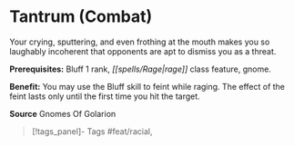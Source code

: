 ﻿---
cssclass: [feats]

---
# Tantrum (Combat)

Your crying, sputtering, and even frothing at the mouth makes you so laughably incoherent that opponents are apt to dismiss you as a threat.

**Prerequisites:** Bluff 1 rank, _[[spells/Rage|rage]]_ class feature, gnome.

**Benefit:** You may use the Bluff skill to feint while raging. The effect of the feint lasts only until the first time you hit the target.

**Source** Gnomes Of Golarion
>[!tags_panel]- Tags
> #feat/racial, 